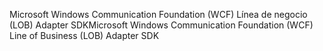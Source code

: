 <span data-ttu-id="97efc-101">Microsoft Windows Communication Foundation (WCF) Línea de negocio (LOB) Adapter SDK</span><span class="sxs-lookup"><span data-stu-id="97efc-101">Microsoft Windows Communication Foundation (WCF) Line of Business (LOB) Adapter SDK</span></span>